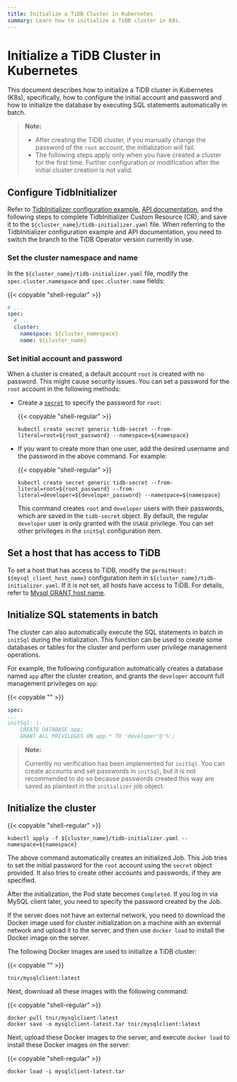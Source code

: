 ```yaml
---
title: Initialize a TiDB Cluster in Kubernetes
summary: Learn how to initialize a TiDB cluster in K8s.
---
```


# Initialize a TiDB Cluster in Kubernetes

This document describes how to initialize a TiDB cluster in Kubernetes (K8s), specifically, how to configure the initial account and password and how to initialize the database by executing SQL statements automatically in batch.

> **Note:**
>
> - After creating the TiDB cluster, if you manually change the password of the `root` account, the initialization will fail.
> - The following steps apply only when you have created a cluster for the first time. Further configuration or modification after the initial cluster creation is not valid.

## Configure TidbInitializer

Refer to [TidbInitializer configuration example](https://github.com/pingcap/tidb-operator/blob/v1.3.8/manifests/initializer/tidb-initializer.yaml), [API documentation](https://github.com/pingcap/tidb-operator/blob/master/docs/api-references/docs.md), and the following steps to complete TidbInitializer Custom Resource (CR), and save it to the `${cluster_name}/tidb-initializer.yaml` file. When referring to the TidbInitializer configuration example and API documentation, you need to switch the branch to the TiDB Operator version currently in use.

### Set the cluster namespace and name

In the `${cluster_name}/tidb-initializer.yaml` file, modify the `spec.cluster.namespace` and `spec.cluster.name` fields:

{{< copyable "shell-regular" >}}

```yaml
# ...
spec:
  # ...
  cluster:
    namespace: ${cluster_namespace}
    name: ${cluster_name}
```

### Set initial account and password

When a cluster is created, a default account `root` is created with no password. This might cause security issues. You can set a password for the `root` account in the following methods:

- Create a [`secret`](https://kubernetes.io/docs/concepts/configuration/secret/) to specify the password for `root`:

    {{< copyable "shell-regular" >}}

    ```shell
    kubectl create secret generic tidb-secret --from-literal=root=${root_password} --namespace=${namespace}
    ```

- If you want to create more than one user, add the desired username and the password in the above command. For example:

    {{< copyable "shell-regular" >}}

    ```shell
    kubectl create secret generic tidb-secret --from-literal=root=${root_password} --from-literal=developer=${developer_password} --namespace=${namespace}
    ```

    This command creates `root` and `developer` users with their passwords, which are saved in the `tidb-secret` object. By default, the regular `developer` user is only granted with the `USAGE` privilege. You can set other privileges in the `initSql` configuration item.

## Set a host that has access to TiDB

To set a host that has access to TiDB, modify the `permitHost: ${mysql_client_host_name}` configuration item in `${cluster_name}/tidb-initializer.yaml`. If it is not set, all hosts have access to TiDB. For details, refer to [Mysql GRANT host name](https://dev.mysql.com/doc/refman/5.7/en/grant.html).

## Initialize SQL statements in batch

The cluster can also automatically execute the SQL statements in batch in `initSql` during the initialization. This function can be used to create some databases or tables for the cluster and perform user privilege management operations.

For example, the following configuration automatically creates a database named `app` after the cluster creation, and grants the `developer` account full management privileges on `app`:

{{< copyable "" >}}

```yaml
spec:
...
initSql: |-
    CREATE DATABASE app;
    GRANT ALL PRIVILEGES ON app.* TO 'developer'@'%';
```

> **Note:**
>
> Currently no verification has been implemented for `initSql`. You can create accounts and set passwords in `initSql`, but it is not recommended to do so because passwords created this way are saved as plaintext in the `initializer` job object.

## Initialize the cluster

{{< copyable "shell-regular" >}}

```shell
kubectl apply -f ${cluster_name}/tidb-initializer.yaml --namespace=${namespace}
```

The above command automatically creates an initialized Job. This Job tries to set the initial password for the `root` account using the `secret` object provided. It also tries to create other accounts and passwords, if they are specified.

After the initialization, the Pod state becomes `Completed`. If you log in via MySQL client later, you need to specify the password created by the Job.

If the server does not have an external network, you need to download the Docker image used for cluster initialization on a machine with an external network and upload it to the server, and then use `docker load` to install the Docker image on the server.

The following Docker images are used to initialize a TiDB cluster:

{{< copyable "" >}}

```
tnir/mysqlclient:latest
```

Next, download all these images with the following command:

{{< copyable "shell-regular" >}}

```shell
docker pull tnir/mysqlclient:latest
docker save -o mysqlclient-latest.tar tnir/mysqlclient:latest
```

Next, upload these Docker images to the server, and execute `docker load` to install these Docker images on the server:

{{< copyable "shell-regular" >}}

```shell
docker load -i mysqlclient-latest.tar
```
